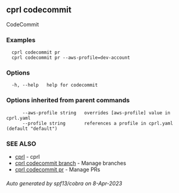 ## cprl codecommit

CodeCommit

### Examples

```
  cprl codecommit pr
  cprl codecommit pr --aws-profile=dev-account
```

### Options

```
  -h, --help   help for codecommit
```

### Options inherited from parent commands

```
      --aws-profile string   overrides [aws-profile] value in cprl.yaml
      --profile string       references a profile in cprl.yaml (default "default")
```

### SEE ALSO

* [cprl](cprl.md)	 - cprl
* [cprl codecommit branch](cprl_codecommit_branch.md)	 - Manage branches
* [cprl codecommit pr](cprl_codecommit_pr.md)	 - Manage PRs

###### Auto generated by spf13/cobra on 8-Apr-2023
